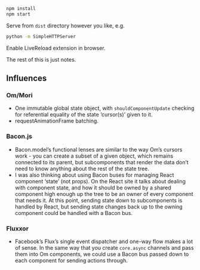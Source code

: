 ```sh
npm install
npm start
```

Serve from `dist` directory however you like, e.g.

```sh
python -m SimpleHTTPServer
```

Enable LiveReload extension in browser.


The rest of this is just notes.

## Influences

### Om/Mori

- One immutable global state object, with `shouldComponentUpdate` checking for referential equality of the state ‘cursor(s)’ given to it.
- requestAnimationFrame batching.

### Bacon.js

- Bacon.model’s functional lenses are similar to the way Om’s cursors work - you can create a subset of a given object, which remains connected to its parent, but subcomponents that render the data don’t need to know anything about the rest of the state tree.
- I was also thinking about using Bacon buses for managing React component ‘state’ (not props). On the React site it talks about dealing with component state, and how it should be owned by a shared component high enough up the tree to be an owner of every component that needs it. At this point, sending state down to subcomponents is handled by React, but sending state changes back up to the owning component could be handled with a Bacon bus.

### Fluxxor

- Facebook’s Flux’s single event dispatcher and one-way flow makes a lot of sense. In the same way that you create `core.async` channels and pass them into Om components, we could use a Bacon bus passed down to each component for sending actions through.
